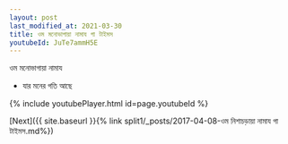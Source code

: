 ```yaml
---
layout: post
last_modified_at: 2021-03-30
title: ওম মনোভাগায়া নামায গা টাইমস
youtubeId: JuTe7ammH5E
---
```

 
 
 ওম মনোভাগায়া নামায  
 
 -  যার মনের গতি আছে 
 
  
 
  
 
 
 
 
 
 


{% include youtubePlayer.html id=page.youtubeId %}
 
[Next]({{ site.baseurl }}{% link  split1/_posts/2017-04-08-ওম নিশাচড়ায়া নামায গা টাইমস.md%})
 
